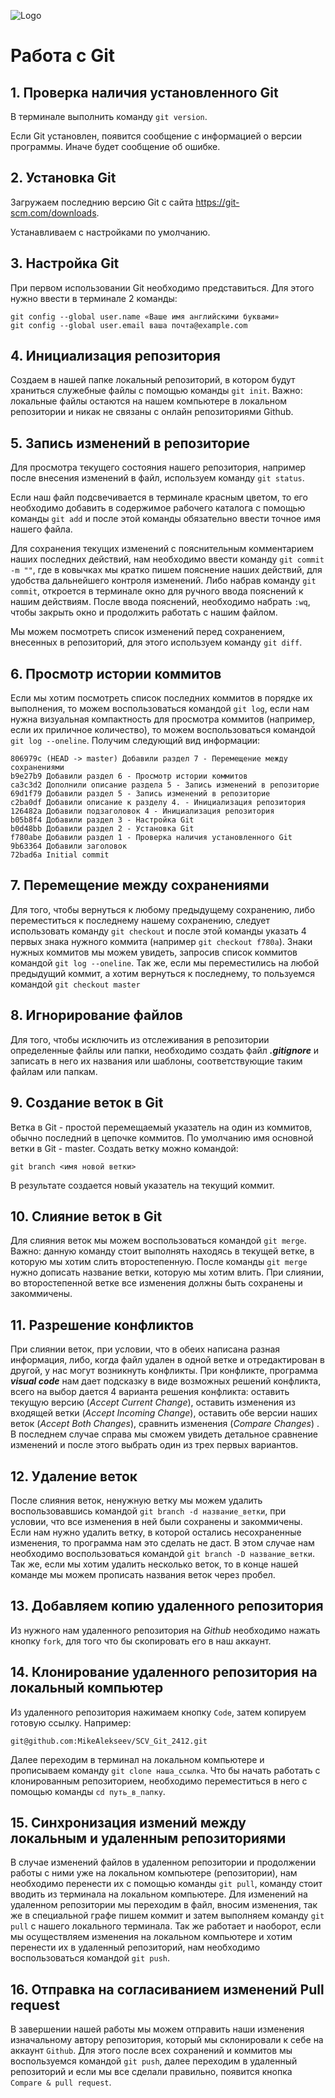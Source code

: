 ![Logo](image.jpg)
# Работа с  Git

## 1. Проверка наличия установленного Git
В терминале выполнить команду `git version`.

Если Git установлен, появится сообщение с информацией о версии программы. Иначе будет сообщение об ошибке.

## 2. Установка Git
Загружаем последнию версию Git с сайта https://git-scm.com/downloads.

Устанавливаем с настройками по умолчанию.

## 3. Настройка Git
При первом использовании Git необходимо представиться. Для этого нужно ввести в терминале 2 команды:
```
git config --global user.name «Ваше имя английскими буквами»
git config --global user.email ваша почта@example.com
```

## 4. Инициализация репозитория
Создаем в нашей папке локальный репозиторий, в котором будут храниться служебные файлы с помощью команды `git init`. Важно: локальные файлы остаются на нашем компьютере в локальном репозитории и никак не связаны с онлайн репозиториями Github. 

## 5. Запись изменений в репозиторие
Для просмотра текущего состояния нашего репозитория, например после внесения изменений в файл, используем команду `git status`.

Если наш файл подсвечивается в терминале красным цветом, то его необходимо добавить в содержимое рабочего каталога с помощью команды `git add` и после этой команды обязательно ввести точное имя нашего файла.

Для сохранения текущих изменений с пояснительным комментарием наших последних действий, нам необходимо ввести команду `git commit -m ""`, где в ковычках мы кратко пишем пояснение наших действий, для удобства дальнейшего контроля изменений. Либо набрав команду `git commit`, откроется в терминале окно для ручного ввода пояснений к нашим действиям. После ввода пояснений, необходимо набрать `:wq`, чтобы закрыть окно и продолжить работать с нашим файлом.

Мы можем посмотреть список изменений перед сохранением, внесенных в репозиторий, для этого используем команду `git diff`.

## 6. Просмотр истории коммитов
Если мы хотим посмотреть список последних коммитов в порядке их выполнения, то можем воспользоваться командой `git log`, если нам нужна визуальная компактность для просмотра коммитов (например, если их приличное количество), то можем воспользоваться командой `git log --oneline`. Получим следующий вид информации:
```
806979c (HEAD -> master) Добавили раздел 7 - Перемещение между сохранениями
b9e27b9 Добавили раздел 6 - Просмотр истории коммитов
ca3c3d2 Дополнили описание раздела 5 - Запись изменений в репозиторие
69d1f79 Добавили раздел 5 - Запись изменений в репозиторие
c2ba0df Добавили описание к разделу 4. - Инициализация репозитория
126482a Добавили подзаголовок 4 - Инициализация репозитория
b05b8f4 Добавили раздел 3 - Настройка Git
b0d48bb Добавили раздел 2 - Установка Git
f780abe Добавили раздел 1 - Проверка наличия установленного Git
9b63364 Добавили заголовок
72bad6a Initial commit
```

## 7. Перемещение между сохранениями
Для того, чтобы вернуться к любому предыдущему сохранению, либо переместиться к последнему нашему сохранению, следует использовать команду `git checkout` и после этой команды указать 4 первых знака нужного коммита (например `git checkout f780a`). Знаки нужных коммитов мы можем увидеть, запросив список коммитов командой `git log --oneline`. Так же, если мы переместились на любой предыдущий коммит, а хотим вернуться к последнему, то пользуемся командой `git checkout master`

## 8. Игнорирование файлов
Для того, чтобы исключить из отслеживания в репозитории определенные файлы или папки, необходимо создать файл ***.gitignore*** и записать в него их названия или шаблоны, соответствующие таким файлам или папкам.

## 9. Создание веток в Git
Ветка в Git - простой перемещаемый указатель на один из коммитов, обычно последний в цепочке коммитов. 
По умолчанию имя основной ветки в Git - master.
Создать ветку можно командой:
```
git branch <имя новой ветки>
```
В результате создается новый указатель на текущий коммит.

## 10. Слияние веток в Git
Для слияния веток мы можем воспользоваться командой `git merge`. Важно: данную команду стоит выполнять находясь в текущей ветке, в которую мы хотим слить второстепенную. После команды `git merge` нужно дописать название ветки, которую мы хотим влить. При слиянии, во второстепенной ветке все изменения должны быть сохранены и закоммичены.

## 11. Разрешение конфликтов
При слиянии веток, при условии, что в обеих написана разная информация, либо, когда файл удален в одной ветке и отредактирован в другой, у нас могут возникнуть конфликты.
При конфликте, программа ***visual code*** нам дает подсказку в виде возможных решений конфликта, всего на выбор дается 4 варианта решения конфликта: оставить текущую версию (*Accept Current Change*), оставить изменения из входящей ветки (*Accept Incoming Change*), оставить обе версии наших веток (*Accept Both Changes*), сравнить изменения (*Compare Changes*) . В последнем случае справа мы сможем увидеть детальное сравнение изменений и после этого выбрать один из трех первых вариантов.

## 12. Удаление веток
После слияния веток, ненужную ветку мы можем удалить воспользовавшись командой `git branch -d название_ветки`, при условии, что все изменения в ней были сохранены и закоммичены. Если нам нужно удалить ветку, в которой остались несохраненные изменения, то программа нам это сделать не даст. В этом случае нам необходимо воспользоваться командой `git branch -D название_ветки`. Так же, если мы хотим удалить несколько веток, то в конце нашей команде мы можем прописать названия веток через пробел.

## 13. Добавляем копию удаленного репозитория
Из нужного нам удаленного репозитория на *Github* необходимо нажать кнопку `fork`, для того что бы скопировать его в наш аккаунт.

## 14. Клонирование удаленного репозитория на локальный компьютер
Из удаленного репозитория нажимаем кнопку `Code`, затем копируем готовую ссылку. Например: 
```
git@github.com:MikeAlekseev/SCV_Git_2412.git
```
 Далее переходим в терминал на локальном компьютере и прописываем команду `git clone наша_ссылка`. Что бы начать работать с клонированным репозиторием, необходимо переместиться в него с помощью команды `cd путь_в_папку`.

 ## 15. Синхронизация измений между локальным и удаленным репозиториями
 В случае изменений файлов в удаленном репозитории и продолжении работы с ними уже на локальном компьютере (репозитории), нам необходимо перенести их с помощью команды `git pull`, команду стоит вводить из терминала на локальном компьютере. Для изменений на удаленном репозитории мы переходим в файл, вносим изменения, так же в специальной графе пишем коммит и затем выполняем команду `git pull` с нашего локального терминала.
 Так же работает и наоборот, если мы осуществляем изменения на локальном компьютере и хотим перенести их в удаленный репозиторий, нам необходимо воспользоваться командой `git push`.

 ## 16. Отправка на согласиванием изменений Pull request
 В завершении нашей работы мы можем отправить наши изменения изначальному автору репозитория, который мы склонировали к себе на аккаунт `Github`. Для этого после всех сохранений и коммитов мы воспользуемся командой `git push`, далее переходим в удаленный репозиторий и если мы все сделали правильно, появится кнопка `Compare & pull request`.
